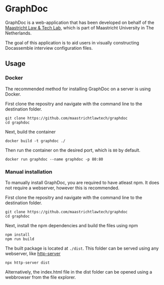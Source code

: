 # GraphDoc

GraphDoc is a web-application that has been developed on behalf of the [Maastricht Law & Tech Lab](https://github.com/maastrichtlawtech/), which is part of Maastricht University in The Netherlands.

The goal of this application is to aid users in visually constructing Docassemble interview configuration files.

## Usage         

### Docker

The recommended method for installing GraphDoc on a server is using Docker.

First clone the repositry and navigate with the command line to the destination folder.
```
git clone https://github.com/maastrichtlawtech/graphdoc
cd graphdoc
```

Next, build the container
```
docker build -t graphdoc ./
```

Then run the container on the desired port, which is `80` by default.

```
docker run graphdoc --name graphdoc -p 80:80
```

### Manual installation

To manually install GraphDoc, you are required to have atleast npm. It does not require a webserver, however this is recommended.

First clone the repositry and navigate with the command line to the destination folder.
```
git clone https://github.com/maastrichtlawtech/graphdoc
cd graphdoc
```

Next, install the npm dependencies and build the files using npm
```
npm install
npm run build
```

The built package is located at `./dist`. This folder can be served using any webserver, like [http-server](https://www.npmjs.com/package/http-server)
```
npx http-server dist
```

Alternatively, the index.html file in the dist folder can be opened using a webbrowser from the file explorer.
